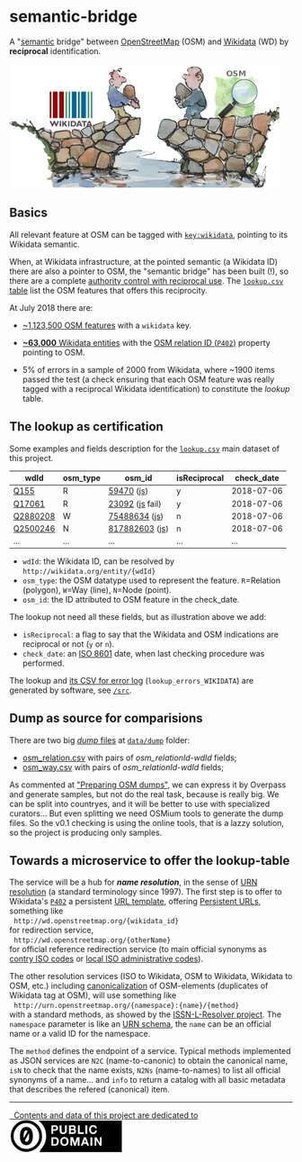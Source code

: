 # semantic-bridge
A "[semantic](https://en.wikipedia.org/wiki/Semantic_Web) bridge" between [OpenStreetMap](http://openstreetmap.org) (OSM) and [Wikidata](http://wikidata.org) (WD) by **reciprocal** identification.

[ ![](assets/wdOsm-semanticBridge-480px.jpeg) ](assets#credits)

## Basics

All relevant feature at OSM can be tagged with [`key:wikidata`](https://wiki.openstreetmap.org/wiki/Key:wikidata), pointing to its Wikidata semantic.

When, at Wikidata infrastructure, at the pointed semantic (a Wikidata ID) there are also a pointer to OSM, the "semantic bridge" has been built (!), so there are a complete [authority control with reciprocal use](https://www.wikidata.org/wiki/Q24075706). The [`lookup.csv` table](data/lookup.csv) list the OSM features that offers this reciprocity.

At July 2018 there are:

* [~1,123,500 OSM features](https://taginfo.openstreetmap.org/search?q=wikidata#keys) with a `wikidata` key.

* [**~63,000** Wikidata entities](https://query.wikidata.org/#SELECT%20%28COUNT%28DISTINCT%20%3Fitem%29%20AS%20%3Fcount%29%20WHERE%20%7B%3Fitem%20wdt%3AP402%20%5B%5D.%7D%0A) with the [OSM relation ID (`P402`)](http://wikidata.org/entity/P402) property pointing to OSM.

* 5% of errors in a sample of 2000 from Wikidata, where ~1900 items passed the test (a check ensuring that each OSM feature was really tagged with a reciprocal Wikidata identification) to constitute the *lookup* table.

## The lookup as certification

Some examples and fields description for the [`lookup.csv`](data/lookup.csv) main dataset of this project.

wdId|osm_type|osm_id|isReciprocal|check_date
----|--------|------|------|-------
[Q155](http://wikidata.org/entity/Q155)|R|[59470](https://www.openstreetmap.org/relation/59470) ([js](https://nominatim.openstreetmap.org/details.php?format=json&osmtype=R&osmid=59470))|y|2018-07-06
[Q17061](http://wikidata.org/entity/Q17061)|R|[23092](https://www.openstreetmap.org/relation/23092) ([js](https://nominatim.openstreetmap.org/details.php?format=json&osmtype=R&osmid=23092) fail)|y|2018-07-06
[Q2880208](http://wikidata.org/entity/Q2880208)|W|[75488634](https://www.openstreetmap.org/way/75488634) ([js](https://nominatim.openstreetmap.org/details.php?format=json&osmtype=W&osmid=75488634))|n|2018-07-06
[Q2500246](http://wikidata.org/entity/Q2500246)|N|[817882603](https://www.openstreetmap.org/node/817882603) ([js](https://nominatim.openstreetmap.org/details.php?format=json&osmtype=N&osmid=817882603))|n|2018-07-06
...|...|...|...|...

* `wdId`: the Wikidata ID, can be resolved by `http://wikidata.org/entity/{wdId}` 
* `osm_type`: the OSM datatype used to represent the feature. `R`=Relation (polygon), `W`=Way (line), `N`=Node (point).
* `osm_id`: the ID attributed to OSM feature in the check_date.

The lookup not need all these fields, but as illustration above we add:
* `isReciprocal`: a flag to say that the Wikidata and OSM indications are reciprocal or not (`y` or `n`).
* `check_date`: an [ISO 8601](https://en.wikipedia.org/wiki/ISO_8601) date, when last checking procedure was performed.

The lookup and [its CSV for error log](data/lookup_errors_WIKIDATA.csv) (`lookup_errors_WIKIDATA`) are generated by software, see [`/src`](src).

## Dump as source for comparisions

There are two big [*dump* files](https://en.wikipedia.org/wiki/Database_dump) at [`data/dump`](data/dump) folder:

* [osm_relation.csv](data/dump/osm_relation.csv) with pairs of *osm_relationId-wdId* fields;
* [osm_way.csv](data/dump/osm_way.csv) with pairs of *osm_relationId-wdId* fields;

As commented at ["Preparing OSM dumps"](src/README.md#preparing-osm-dumps), we can express it by Overpass and generate samples, but not do the real task, because is really big.  We can be split into countryes, and it will be better to use  with specialized curators... But even splitting we need OSMium tools to generate the dump files. So the v0.1 checking is using the online tools, that is a lazzy solution, so the project is producing only samples.

## Towards a microservice to offer the lookup-table
The service will be a hub for ***name resolution***, in the sense of [URN resolution](https://tools.ietf.org/html/rfc2169) (a standard terminology since 1997). The first step is to offer to Wikidata's [`P402`](http://wikidata.org/entity/P402) a persistent [URL template](https://en.wikipedia.org/wiki/URL_Template), offering  [Persistent URLs](https://en.wikipedia.org/wiki/Persistent_uniform_resource_locator), something like <br/> &nbsp; `http://wd.openstreetmap.org/{wikidata_id}` <br/>for redirection service, <br/> &nbsp; `http://wd.openstreetmap.org/{otherName}` <br/>for official reference redirection service  (to main official synonyms as [contry ISO codes](https://datahub.io/core/country-codes) or [local ISO administrative codes](http://datasets.ok.org.br/state-codes)).

The other resolution services (ISO to Wikidata, OSM to Wikidata, Wikidata to OSM, etc.) including [canonicalization](https://en.wikipedia.org/wiki/Canonicalization) of OSM-elements (duplicates of Wikidata tag at OSM), will use something like <br/> &nbsp; `http://urn.openstreetmap.org/{namespace}:{name}/{method}` <br/>with a standard methods, as showed by the [ISSN-L-Resolver project](https://github.com/okfn-brasil/ISSN-L-Resolver). The `namespace` parameter is like an [URN schema](https://en.wikipedia.org/wiki/Uniform_Resource_Name), the `name` can be an official name or a valid ID for the namespace. 

The `method` defines the endpoint of a service. Typical methods implemented as JSON services are `N2C` (name-to-canonic) to obtain the canonical name, `isN`  to check that the name exists, `N2Ns` (name-to-names) to list all official synonyms of a name... and `info` to return a catalog with all basic metadata that describes the refered (canonical) item.  

------

[&#160; Contents and data of this project are dedicated to<br/> ![](assets/CC0-logo-200px.png) ](LICENSE.md)
